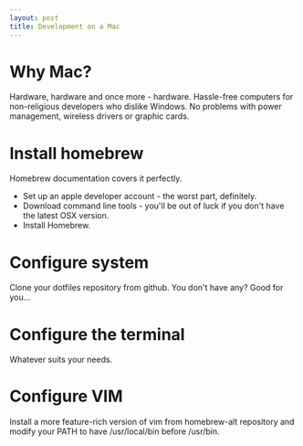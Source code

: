 ```yaml
---
layout: post
title: Development on a Mac
---
```


# Why Mac?

Hardware, hardware and once more - hardware. Hassle-free computers for
non-religious developers who dislike Windows. No problems with power
management, wireless drivers or graphic cards.

# Install homebrew

Homebrew documentation covers it perfectly.

* Set up an apple developer account - the worst part, definitely.
* Download command line tools - you'll be out of luck if you don't have the latest OSX version.
* Install Homebrew.

# Configure system

Clone your dotfiles repository from github. You don't have any? Good for you...

# Configure the terminal

Whatever suits your needs.

# Configure VIM

Install a more feature-rich version of vim from homebrew-alt repository and
modify your PATH to have /usr/local/bin before /usr/bin.
